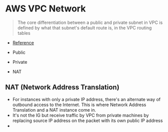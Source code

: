 # AWS VPC Network

> The core differentiation between a public and private subnet in VPC
is defined by what that subnet's default route is, in the VPC routing tables 
* [Reference](http://stackoverflow.com/questions/22188444/why-do-we-need-private-subnet-in-vpc)

* Public
* Private
* NAT

## NAT (Network Address Translation)

* For instances with only a private IP address, there's an alternate way of outbound access to the Internet. This is where Network Address Translation and a NAT instance come in.
* It's not the IG but receive traffic by VPC from private machines by replacing source IP address on the packet with its own public IP address
* 